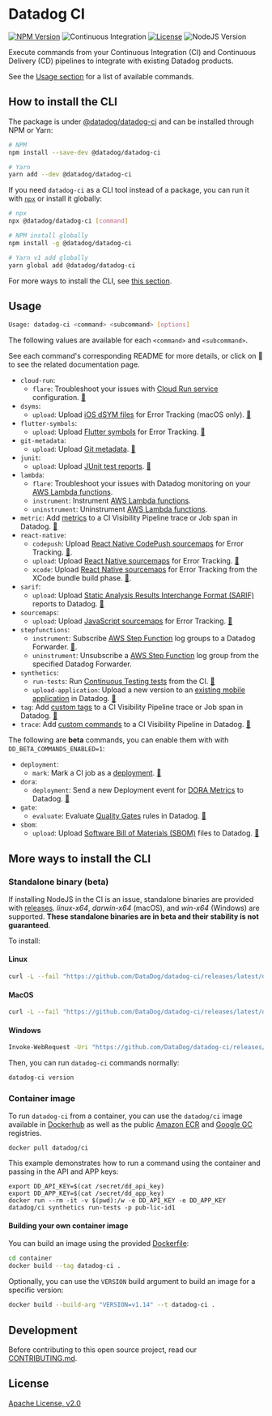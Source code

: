 # Datadog CI

[![NPM Version](https://img.shields.io/npm/v/@datadog/datadog-ci)](https://www.npmjs.com/package/@datadog/datadog-ci) ![Continuous Integration](https://github.com/DataDog/datadog-ci/workflows/Continuous%20Integration/badge.svg) [![License](https://img.shields.io/badge/License-Apache%202.0-blue.svg)](https://opensource.org/licenses/Apache-2.0) ![NodeJS Version](https://img.shields.io/badge/Node.js-14+-green)

Execute commands from your Continuous Integration (CI) and Continuous Delivery (CD) pipelines to integrate with existing Datadog products.

See the [Usage section](#usage) for a list of available commands.

## How to install the CLI

The package is under [@datadog/datadog-ci](https://www.npmjs.com/package/@datadog/datadog-ci) and can be installed through NPM or Yarn:

```sh
# NPM
npm install --save-dev @datadog/datadog-ci

# Yarn
yarn add --dev @datadog/datadog-ci
```

If you need `datadog-ci` as a CLI tool instead of a package, you can run it with [`npx`](https://www.npmjs.com/package/npx) or install it globally:

```sh
# npx
npx @datadog/datadog-ci [command]

# NPM install globally
npm install -g @datadog/datadog-ci

# Yarn v1 add globally
yarn global add @datadog/datadog-ci
```

For more ways to install the CLI, see [this section](#more-ways-to-install-the-cli).

## Usage

```bash
Usage: datadog-ci <command> <subcommand> [options]
```

The following values are available for each `<command>` and `<subcommand>`.

See each command's corresponding README for more details, or click on 🔗 to see the related documentation page.

- `cloud-run`:
  - `flare`: Troubleshoot your issues with [Cloud Run service](src/commands/cloud-run) configuration. [🔗](https://docs.datadoghq.com/serverless/google_cloud_run)
- `dsyms`:
  - `upload`: Upload [iOS dSYM files](src/commands/dsyms) for Error Tracking (macOS only). [🔗](https://docs.datadoghq.com/real_user_monitoring/error_tracking/ios/)
- `flutter-symbols`:
  - `upload`: Upload [Flutter symbols](src/commands/flutter-symbols) for Error Tracking. [🔗](https://docs.datadoghq.com/real_user_monitoring/error_tracking/flutter/)
- `git-metadata`:
  - `upload`: Upload [Git metadata](src/commands/git-metadata). [🔗](https://docs.datadoghq.com/integrations/guide/source-code-integration/)
- `junit`:
  - `upload`: Upload [JUnit test reports](src/commands/junit). [🔗](https://docs.datadoghq.com/tests/setup/junit_xml/)
- `lambda`:
  - `flare`: Troubleshoot your issues with Datadog monitoring on your [AWS Lambda functions](src/commands/lambda).
  - `instrument`: Instrument [AWS Lambda functions](src/commands/lambda).
  - `uninstrument`: Uninstrument [AWS Lambda functions](src/commands/lambda).
- `metric`: Add [metrics](src/commands/metric) to a CI Visibility Pipeline trace or Job span in Datadog. [🔗](https://docs.datadoghq.com/continuous_integration/pipelines/custom_tags_and_metrics/)
- `react-native`:
  - `codepush`: Upload [React Native CodePush sourcemaps](src/commands/react-native) for Error Tracking. [🔗](https://docs.datadoghq.com/real_user_monitoring/mobile_and_tv_monitoring/setupcodepush/).
  - `upload`: Upload [React Native sourcemaps](src/commands/react-native) for Error Tracking. [🔗](https://docs.datadoghq.com/real_user_monitoring/error_tracking/reactnative/)
  - `xcode`: Upload [React Native sourcemaps](src/commands/react-native) for Error Tracking from the XCode bundle build phase. [🔗](https://docs.datadoghq.com/real_user_monitoring/error_trackingreactnative/).
- `sarif`:
  - `upload`: Upload [Static Analysis Results Interchange Format (SARIF)](src/commands/sarif) reports to Datadog. [🔗](https://docs.datadoghq.com/static_analysis/)
- `sourcemaps`:
  - `upload`: Upload [JavaScript sourcemaps](src/commands/sourcemaps) for Error Tracking. [🔗](https://docs.datadoghq.com/real_user_monitoring/browser/)
- `stepfunctions`:
  - `instrument`: Subscribe [AWS Step Function](src/commands/stepfunctions) log groups to a Datadog Forwarder. [🔗](https://docs.datadoghq.com/serverless/step_functions/installation/tab=datadogcli).
  - `uninstrument`: Unsubscribe a [AWS Step Function](src/commands/stepfunctions) log group from the specified Datadog Forwarder.
- `synthetics`:
  - `run-tests`: Run [Continuous Testing tests](src/commands/synthetics) from the CI. [🔗](https://docs.datadoghq.com/continuous_testing/)
  - `upload-application`: Upload a new version to an [existing mobile application](src/commands/synthetics) in Datadog. [🔗](https://docs.datadoghq.com/mobile_app_testing/)
- `tag`: Add [custom tags](src/commands/tag) to a CI Visibility Pipeline trace or Job span in Datadog. [🔗](https://docs.datadoghq.com/continuous_integration/pipelines/custom_tags_and_metrics/)
- `trace`: Add [custom commands](src/commands/trace) to a CI Visibility Pipeline in Datadog. [🔗](https://docs.datadoghq.com/continuous_integration/pipelines/custom_commands/)

The following are **beta** commands, you can enable them with with `DD_BETA_COMMANDS_ENABLED=1`:
- `deployment`:
  - `mark`: Mark a CI job as a [deployment](src/commands/deployment). [🔗](https://docs.datadoghq.com/continuous_delivery/)
- `dora`:
  - `deployment`: Send a new Deployment event for [DORA Metrics](src/commands/dora) to Datadog. [🔗](https://docs.datadoghq.com/dora_metrics/)
- `gate`:
  - `evaluate`: Evaluate [Quality Gates](src/commands/gate) rules in Datadog. [🔗](https://docs.datadoghq.com/quality_gates/)
- `sbom`:
  - `upload`: Upload [Software Bill of Materials (SBOM)](src/commands/sbom) files to Datadog. [🔗](https://docs.datadoghq.com/static_analysis/)

## More ways to install the CLI

### Standalone binary (**beta**)

If installing NodeJS in the CI is an issue, standalone binaries are provided with [releases](https://github.com/DataDog/datadog-ci/releases). _linux-x64_, _darwin-x64_ (macOS), and _win-x64_ (Windows) are supported. **These standalone binaries are in beta and their stability is not guaranteed**.

To install:

#### Linux

```sh
curl -L --fail "https://github.com/DataDog/datadog-ci/releases/latest/download/datadog-ci_linux-x64" --output "/usr/local/bin/datadog-ci" && chmod +x /usr/local/bin/datadog-ci
```

#### MacOS

```sh
curl -L --fail "https://github.com/DataDog/datadog-ci/releases/latest/download/datadog-ci_darwin-x64" --output "/usr/local/bin/datadog-ci" && chmod +x /usr/local/bin/datadog-ci
```

#### Windows

```sh
Invoke-WebRequest -Uri "https://github.com/DataDog/datadog-ci/releases/latest/download/datadog-ci_win-x64.exe" -OutFile "datadog-ci.exe"
```

Then, you can run `datadog-ci` commands normally:

```sh
datadog-ci version
```

### Container image

To run `datadog-ci` from a container, you can use the `datadog/ci` image available in [Dockerhub](https://hub.docker.com/r/datadog/ci) as well as the public [Amazon ECR](https://gallery.ecr.aws/datadog/ci) and [Google GC](https://console.cloud.google.com/gcr/images/datadoghq/global/ci) registries.

```
docker pull datadog/ci
```

This example demonstrates how to run a command using the container and passing in the API and APP keys:

```
export DD_API_KEY=$(cat /secret/dd_api_key)
export DD_APP_KEY=$(cat /secret/dd_app_key)
docker run --rm -it -v $(pwd):/w -e DD_API_KEY -e DD_APP_KEY datadog/ci synthetics run-tests -p pub-lic-id1
```

#### Building your own container image

You can build an image using the provided [Dockerfile](https://github.com/DataDog/datadog-ci/blob/master/container/Dockerfile):

```sh
cd container
docker build --tag datadog-ci .
```

Optionally, you can use the `VERSION` build argument to build an image for a specific version:

```sh
docker build --build-arg "VERSION=v1.14" --t datadog-ci .
```

## Development

Before contributing to this open source project, read our [CONTRIBUTING.md](CONTRIBUTING.md).

## License

[Apache License, v2.0](LICENSE)
